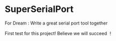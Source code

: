 # SuperSerialPort
For Dream : Write a great serial port tool together

First test for this project!   Believe we will succeed ！
